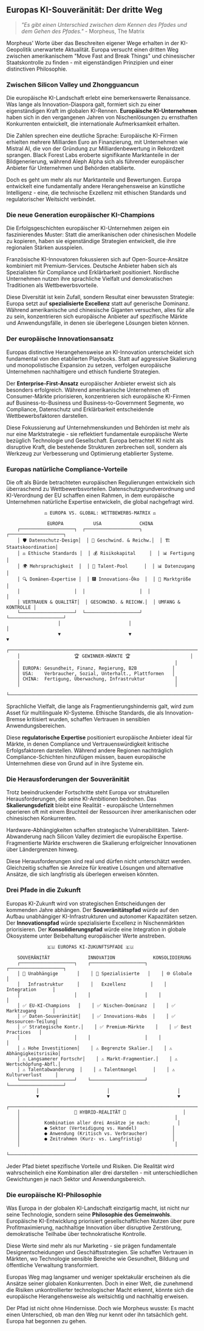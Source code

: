 ## Europas KI-Souveränität: Der dritte Weg

> *"Es gibt einen Unterschied zwischen dem Kennen des Pfades und dem Gehen des Pfades."* - Morpheus, The Matrix

Morpheus' Worte über das Beschreiten eigener Wege erhalten in der KI-Geopolitik unerwartete Aktualität. Europa versucht einen dritten Weg zwischen amerikanischem "Move Fast and Break Things" und chinesischer Staatskontrolle zu finden - mit eigenständigen Prinzipien und einer distinctiven Philosophie.

### Zwischen Silicon Valley und Zhongguancun

Die europäische KI-Landschaft erlebt eine bemerkenswerte Renaissance. Was lange als Innovation-Diaspora galt, formiert sich zu einer eigenständigen Kraft im globalen KI-Rennen. **Europäische KI-Unternehmen** haben sich in den vergangenen Jahren von Nischenlösungen zu ernsthaften Konkurrenten entwickelt, die internationale Aufmerksamkeit erhalten.

Die Zahlen sprechen eine deutliche Sprache: Europäische KI-Firmen erhielten mehrere Milliarden Euro an Finanzierung, mit Unternehmen wie Mistral AI, die von der Gründung zur Milliardenbewertung in Rekordzeit sprangen. Black Forest Labs eroberte signifikante Marktanteile in der Bildgenerierung, während Aleph Alpha sich als führender europäischer Anbieter für Unternehmen und Behörden etablierte.

Doch es geht um mehr als nur Marktanteile und Bewertungen. Europa entwickelt eine fundamentally andere Herangehensweise an künstliche Intelligenz - eine, die technische Exzellenz mit ethischen Standards und regulatorischer Weitsicht verbindet.

### Die neue Generation europäischer KI-Champions

Die Erfolgsgeschichten europäischer KI-Unternehmen zeigen ein faszinierendes Muster: Statt die amerikanischen oder chinesischen Modelle zu kopieren, haben sie eigenständige Strategien entwickelt, die ihre regionalen Stärken ausspielen.

Französische KI-Innovatoren fokussieren sich auf Open-Source-Ansätze kombiniert mit Premium-Services. Deutsche Anbieter haben sich als Spezialisten für Compliance und Erklärbarkeit positioniert. Nordische Unternehmen nutzen ihre sprachliche Vielfalt und demokratischen Traditionen als Wettbewerbsvorteile.

Diese Diversität ist kein Zufall, sondern Resultat einer bewussten Strategie: Europa setzt auf **spezialisierte Excellenz** statt auf generische Dominanz. Während amerikanische und chinesische Giganten versuchen, alles für alle zu sein, konzentrieren sich europäische Anbieter auf spezifische Märkte und Anwendungsfälle, in denen sie überlegene Lösungen bieten können.

### Der europäische Innovationsansatz

Europas distinctive Herangehensweise an KI-Innovation unterscheidet sich fundamental von den etablierten Playbooks. Statt auf aggressive Skalierung und monopolistische Expansion zu setzen, verfolgen europäische Unternehmen nachhaltigere und ethisch fundierte Strategien.

Der **Enterprise-First-Ansatz** europäischer Anbieter erweist sich als besonders erfolgreich. Während amerikanische Unternehmen oft Consumer-Märkte priorisieren, konzentrieren sich europäische KI-Firmen auf Business-to-Business und Business-to-Government Segmente, wo Compliance, Datenschutz und Erklärbarkeit entscheidende Wettbewerbsfaktoren darstellen.

Diese Fokussierung auf Unternehmenskunden und Behörden ist mehr als nur eine Marktstrategie - sie reflektiert fundamentale europäische Werte bezüglich Technologie und Gesellschaft. Europa betrachtet KI nicht als disruptive Kraft, die bestehende Strukturen zerbrechen soll, sondern als Werkzeug zur Verbesserung und Optimierung etablierter Systeme.

### Europas natürliche Compliance-Vorteile

Die oft als Bürde betrachteten europäischen Regulierungen entwickeln sich überraschend zu Wettbewerbsvorteilen. Datenschutzgrundverordnung und KI-Verordnung der EU schaffen einen Rahmen, in dem europäische Unternehmen natürliche Expertise entwickeln, die global nachgefragt wird.

```
              ⚖️ EUROPA VS. GLOBAL: WETTBEWERBS-MATRIX ⚖️

               EUROPA           USA              CHINA
    ┌────────────────────┐  ┌────────────────────┐  ┌────────────────────┐
    │ 🛡️ Datenschutz-Design│  │ 🚀 Geschwind. & Reichw.│  │ 🏗️ Staatskoordination│
    │ ⚖️ Ethische Standards │  │ 💰 Risikokapital     │  │ 📊 Fertigung       │
    │ 🌍 Mehrsprachigkeit  │  │ 🧠 Talent-Pool      │  │ 📊 Datenzugang     │
    │ 🔍 Domänen-Expertise │  │ 🎆 Innovations-Öko  │  │ 🏢 Marktgröße     │
    │                    │  │                    │  │                    │
    │ VERTRAUEN & QUALITÄT│  │ GESCHWIND. & REICHW.│  │ UMFANG & KONTROLLE │
    └────────────────────┘  └────────────────────┘  └────────────────────┘
                   │                         │                         │
                   ▼                         ▼                         ▼
    ┌─────────────────────────────────────────────────────────────────────┐
    │                    🏆 GEWINNER-MÄRKTE 🏆                      │
    │                                                         │
    │ EUROPA: Gesundheit, Finanz, Regierung, B2B             │
    │ USA:    Verbraucher, Sozial, Unterhalt., Plattformen   │
    │ CHINA:  Fertigung, Überwachung, Infrastruktur           │
    │                                                         │
    └─────────────────────────────────────────────────────────────────────┘
```

Sprachliche Vielfalt, die lange als Fragmentierungshindernis galt, wird zum Asset für multilinguale KI-Systeme. Ethische Standards, die als Innovation-Bremse kritisiert wurden, schaffen Vertrauen in sensiblen Anwendungsbereichen.

Diese **regulatorische Expertise** positioniert europäische Anbieter ideal für Märkte, in denen Compliance und Vertrauenswürdigkeit kritische Erfolgsfaktoren darstellen. Während andere Regionen nachträglich Compliance-Schichten hinzufügen müssen, bauen europäische Unternehmen diese von Grund auf in ihre Systeme ein.

### Die Herausforderungen der Souveränität

Trotz beeindruckender Fortschritte steht Europa vor strukturellen Herausforderungen, die seine KI-Ambitionen bedrohen. Das **Skalierungsdefizit** bleibt eine Realität - europäische Unternehmen operieren oft mit einem Bruchteil der Ressourcen ihrer amerikanischen oder chinesischen Konkurrenten.

Hardware-Abhängigkeiten schaffen strategische Vulnerabilitäten. Talent-Abwanderung nach Silicon Valley dezimiert die europäische Expertise. Fragmentierte Märkte erschweren die Skalierung erfolgreicher Innovationen über Ländergrenzen hinweg.

Diese Herausforderungen sind real und dürfen nicht unterschätzt werden. Gleichzeitig schaffen sie Anreize für kreative Lösungen und alternative Ansätze, die sich langfristig als überlegen erweisen könnten.

### Drei Pfade in die Zukunft

Europas KI-Zukunft wird von strategischen Entscheidungen der kommenden Jahre abhängen. Der **Souveränitätspfad** würde auf den Aufbau unabhängiger KI-Infrastrukturen und autonomer Kapazitäten setzen. Der **Innovationspfad** würde spezialisierte Excellenz in Nischenmärkten priorisieren. Der **Konsolidierungspfad** würde eine Integration in globale Ökosysteme unter Beibehaltung europäischer Werte anstreben.

```
               🇪🇺 EUROPAS KI-ZUKUNFTSPFADE 🇪🇺

    SOUVERÄNITÄT              INNOVATION              KONSOLIDIERUNG
    ┌────────────────────┐    ┌────────────────────┐    ┌────────────────────┐
    │ 🏰 Unabhängige       │    │ 🎯 Spezialisierte   │    │ 🌐 Globale         │
    │   Infrastruktur     │    │   Exzellenz         │    │   Integration      │
    │                    │    │                    │    │                    │
    │ ✅ EU-KI-Champions   │    │ ✅ Nischen-Dominanz  │    │ ✅ Marktzugang      │
    │ ✅ Daten-Souveränität│    │ ✅ Innovations-Hubs  │    │ ✅ Ressourcen-Teilung│
    │ ✅ Strategische Kontr.│    │ ✅ Premium-Märkte    │    │ ✅ Best Practices   │
    │                    │    │                    │    │                    │
    │ ⚠️ Hohe Investitionen│    │ ⚠️ Begrenzte Skalier.│    │ ⚠️ Abhängigkeitsrisiko│
    │ ⚠️ Langsamerer Fortschr│    │ ⚠️ Markt-Fragmentier.│    │ ⚠️ Wertschöpfung-Abfl.│
    │ ⚠️ Talentabwanderung  │    │ ⚠️ Talentmangel      │    │ ⚠️ Kulturverlust     │
    └────────────────────┘    └────────────────────┘    └────────────────────┘
           │                         │                         │
           ▼                         ▼                         ▼
    ┌─────────────────────────────────────────────────────────────────────┐
    │                    🤝 HYBRID-REALITÄT 🤝                     │
    │                                                         │
    │         Kombination aller drei Ansätze je nach:          │
    │         ● Sektor (Verteidigung vs. Handel)             │
    │         ● Anwendung (Kritisch vs. Verbraucher)         │
    │         ● Zeitrahmen (Kurz- vs. Langfristig)           │
    │                                                         │
    └─────────────────────────────────────────────────────────────────────┘
```

Jeder Pfad bietet spezifische Vorteile und Risiken. Die Realität wird wahrscheinlich eine Kombination aller drei darstellen - mit unterschiedlichen Gewichtungen je nach Sektor und Anwendungsbereich.

### Die europäische KI-Philosophie

Was Europa in der globalen KI-Landschaft einzigartig macht, ist nicht nur seine Technologie, sondern seine **Philosophie des Gemeinwohls**. Europäische KI-Entwicklung priorisiert gesellschaftlichen Nutzen über pure Profitmaximierung, nachhaltige Innovation über disruptive Zerstörung, demokratische Teilhabe über technokratische Kontrolle.

Diese Werte sind mehr als nur Marketing - sie prägen fundamentale Designentscheidungen und Geschäftsstrategien. Sie schaffen Vertrauen in Märkten, wo Technologie sensible Bereiche wie Gesundheit, Bildung und öffentliche Verwaltung transformiert.

Europas Weg mag langsamer und weniger spektakulär erscheinen als die Ansätze seiner globalen Konkurrenten. Doch in einer Welt, die zunehmend die Risiken unkontrollierter technologischer Macht erkennt, könnte sich die europäische Herangehensweise als weitsichtig und nachhaltig erweisen.

Der Pfad ist nicht ohne Hindernisse. Doch wie Morpheus wusste: Es macht einen Unterschied, ob man den Weg nur kennt oder ihn tatsächlich geht. Europa hat begonnen zu gehen.